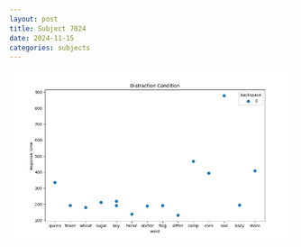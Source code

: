 ```yaml
---
layout: post
title: Subject 7024
date: 2024-11-15
categories: subjects
---
```


![](data/7024/run-10/7024_rt_acc_fuzzy_delay.png)
